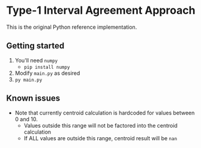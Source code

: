 # Type-1 Interval Agreement Approach

This is the original Python reference implementation.

## Getting started

1. You'll need `numpy`
   - `pip install numpy`
2. Modify `main.py` as desired
3. `py main.py`

## Known issues

- Note that currently centroid calculation is hardcoded for values between 0 and 10.
    - Values outside this range will not be factored into the centroid calculation
    - If ALL values are outside this range, centroid result will be `nan`
